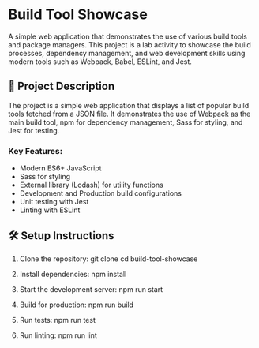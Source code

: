 # Build Tool Showcase

A simple web application that demonstrates the use of various build tools and package managers. This project is a lab activity to showcase the build processes, dependency management, and web development skills using modern tools such as Webpack, Babel, ESLint, and Jest.

## 🚀 Project Description

The project is a simple web application that displays a list of popular build tools fetched from a JSON file. It demonstrates the use of Webpack as the main build tool, npm for dependency management, Sass for styling, and Jest for testing.

### Key Features:

- Modern ES6+ JavaScript
- Sass for styling
- External library (Lodash) for utility functions
- Development and Production build configurations
- Unit testing with Jest
- Linting with ESLint

## 🛠️ Setup Instructions

1. Clone the repository:
   git clone
   cd build-tool-showcase

2. Install dependencies:
   npm install

3. Start the development server:
   npm run start

4. Build for production:
   npm run build

5. Run tests:
   npm run test

6. Run linting:
   npm run lint
